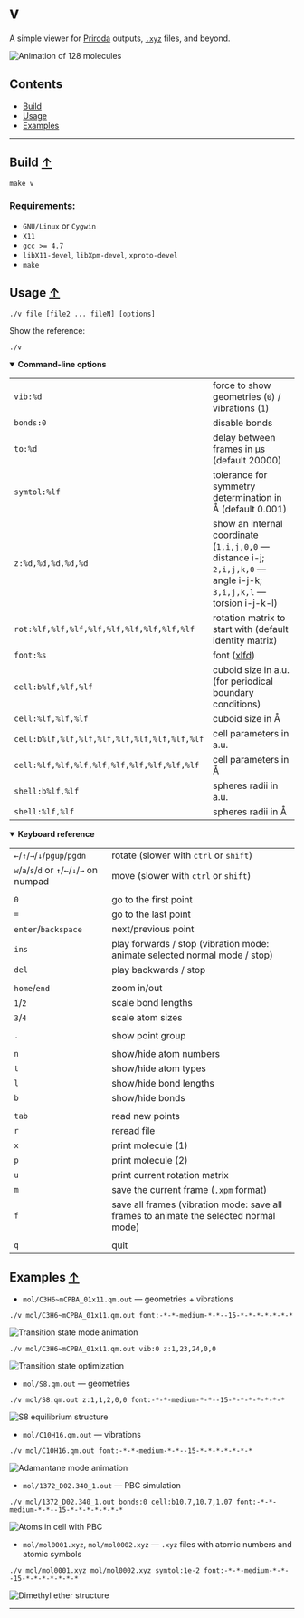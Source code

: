 # v

A simple viewer for
[Priroda](http://rad.chem.msu.ru/~laikov) outputs,
[`.xyz`](https://en.wikipedia.org/wiki/XYZ_file_format) files,
and beyond.

![Animation of 128 molecules](figures/intro.gif)

## Contents
* [Build](#build-)
* [Usage](#usage-)
* [Examples](#examples-)

---

## Build [↑](#contents)

```
make v
```

### Requirements:
* `GNU/Linux` or `Cygwin`
* `X11`
* `gcc >= 4.7`
* `libX11-devel`, `libXpm-devel`, `xproto-devel`
* `make`

## Usage [↑](#contents)
```
./v file [file2 ... fileN] [options]
```
Show the reference:
```
./v
```

<details open><summary><strong>Command-line options</strong></summary>

|                          |                                                               |
| ------------------------ | ------------------------------------------------------------- |
| `vib:%d`                 |     force to show geometries (`0`) / vibrations (`1`)         |
| `bonds:0`                |     disable bonds                                             |
| `to:%d`                  |     delay between frames in μs (default 20000)                |
| `symtol:%lf`             |     tolerance for symmetry determination in Å (default 0.001) |
| `z:%d,%d,%d,%d,%d`       |     show an internal coordinate (`1,i,j,0,0` — distance i-j; `2,i,j,k,0` — angle i-j-k; `3,i,j,k,l` — torsion i-j-k-l) |
| `rot:%lf,%lf,%lf,%lf,%lf,%lf,%lf,%lf,%lf`   | rotation matrix to start with (default identity matrix)  |
| `font:%s`                |     font ([xlfd](https://en.wikipedia.org/wiki/X_logical_font_description)) |
| `cell:b%lf,%lf,%lf`                         | cuboid size in a.u. (for periodical boundary conditions) |
| `cell:%lf,%lf,%lf`                          | cuboid size in Å                                         |
| `cell:b%lf,%lf,%lf,%lf,%lf,%lf,%lf,%lf,%lf` | cell parameters in a.u.                                  |
| `cell:%lf,%lf,%lf,%lf,%lf,%lf,%lf,%lf,%lf`  | cell parameters in Å                                     |
| `shell:b%lf,%lf`                            | spheres radii in a.u.                                    |
| `shell:%lf,%lf`                             | spheres radii in Å                                       |

</details>

<details open><summary><strong>Keyboard reference</strong></summary>

|                                |                                                           |
| ------------------------------ |---------------------------------------------------------- |
| `←`/`↑`/`→`/`↓`/`pgup`/`pgdn`  |  rotate (slower with `ctrl` or `shift`)
| `w`/`a`/`s`/`d` or `↑`/`←`/`↓`/`→` on numpad |  move   (slower with `ctrl` or `shift`)
|                                |
| `0`                            |  go to the first point
| `=`                            |  go to the last point
| `enter`/`backspace`            |  next/previous point
| `ins`                          |  play forwards  / stop (vibration mode: animate selected normal mode / stop)
| `del`                          |  play backwards / stop
|                                |
| `home`/`end`                   |  zoom in/out
| `1`/`2`                        |  scale bond lengths
| `3`/`4`                        |  scale atom sizes
|                                |
| `.`                            |  show point group
|                                |
| `n`                            |  show/hide atom numbers
| `t`                            |  show/hide atom types
| `l`                            |  show/hide bond lengths
| `b`                            |  show/hide bonds
|                                |
| `tab`                          |  read new points
| `r`                            |  reread file
| `x`                            |  print molecule (1)
| `p`                            |  print molecule (2)
| `u`                            |  print current rotation matrix
| `m`                            |  save the current frame ([`.xpm`](https://en.wikipedia.org/wiki/X_PixMap) format)
| `f`                            |  save all frames (vibration mode: save all frames to animate the selected normal mode)
|                                |
| `q`                            |  quit

</details>


## Examples [↑](#contents)
* `mol/C3H6~mCPBA_01x11.qm.out` — geometries + vibrations
```
./v mol/C3H6~mCPBA_01x11.qm.out font:-*-*-medium-*-*--15-*-*-*-*-*-*-*
```
![Transition state mode animation](figures/C3H6~mCPBA_01x11.qm.out.gif)
```
./v mol/C3H6~mCPBA_01x11.qm.out vib:0 z:1,23,24,0,0
```
![Transition state optimization](figures/C3H6~mCPBA_01x11.qm.out_03.gif)
* `mol/S8.qm.out`     — geometries
```
./v mol/S8.qm.out z:1,1,2,0,0 font:-*-*-medium-*-*--15-*-*-*-*-*-*-*
```
![S8 equilibrium structure](figures/S8.qm.out_69.gif)
* `mol/C10H16.qm.out` — vibrations
```
./v mol/C10H16.qm.out font:-*-*-medium-*-*--15-*-*-*-*-*-*-*
```
![Adamantane mode animation](figures/C10H16.qm.out.gif)
* `mol/1372_D02.340_1.out` — PBC simulation
```
./v mol/1372_D02.340_1.out bonds:0 cell:b10.7,10.7,1.07 font:-*-*-medium-*-*--15-*-*-*-*-*-*-*
```
![Atoms in cell with PBC](figures/1372_D02.340_1.out_1087.gif)
* `mol/mol0001.xyz`, `mol/mol0002.xyz` — `.xyz` files with atomic numbers and atomic symbols
```
./v mol/mol0001.xyz mol/mol0002.xyz symtol:1e-2 font:-*-*-medium-*-*--15-*-*-*-*-*-*-*
```
![Dimethyl ether structure](figures/mol0002.xyz_3.gif)

---
